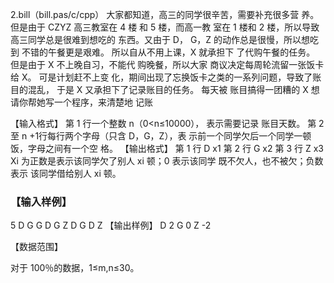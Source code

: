 2.bill（bill.pas/c/cpp）
 大家都知道，高三的同学很辛苦，需要补充很多营
养。但是由于 CZYZ 高三教室在 4 楼 和 5 楼，而高一教
室在 1 楼和 2 楼，所以导致高三同学总是很难到想吃的
东西。又由于 D， G，Z 的动作总是很慢，所以想吃到
不错的午餐更是艰难。 所以自从不用上课，X 就承担下
了代购午餐的任务。
 但是由于 X 不上晚自习，不能代 购晚餐，所以大家
商议决定每周轮流留一张饭卡给 X。 可是计划赶不上变
化，期间出现了忘换饭卡之类的一系列问题，导致了账
目的混乱， 于是 X 又承担下了记录账目的任务。 每天被
账目搞得一团糟的 X 想请你帮她写一个程序，来清楚地
记账

【输入格式】
 第 1 行一个整数 n（0<n≤10000）， 表示需要记录
账目天数。
 第 2 至 n +1行每行两个字母（只含 D，G，Z），表
示前一个同学欠后一个同学一顿饭，字母之间有一个空
格。
【输出格式】
第 1 行 D x1 
第 2 行 G x2 
第 3 行 Z x3 
Xi 为正数是表示该同学欠了别人 xi 顿；0 表示该同学
既不欠人，也不被欠；负数表示 该同学借给别人 xi 顿。

### 【输入样例】
5 
D G 
G D 
G Z 
D G 
D Z 
【输出样例】 
D 2 
G 0 
Z -2

【数据范围】

对于 100％的数据，1≤m,n≤30。




